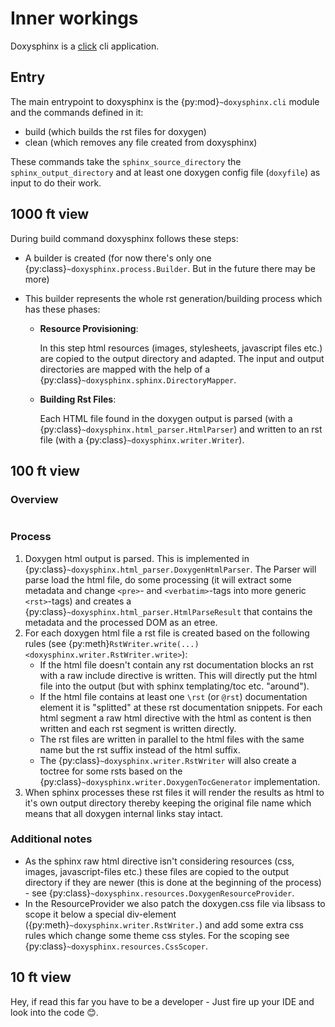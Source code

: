 <!--
=====================================================================================
 C O P Y R I G H T
-------------------------------------------------------------------------------------
 Copyright (c) 2022 by Robert Bosch GmbH. All rights reserved.

 Author(s):
 - Markus Braun, :em engineering methods AG (contracted by Robert Bosch GmbH)
=====================================================================================
-->

# Inner workings

Doxysphinx is a [click](https://click.palletsprojects.com/) cli application.

## Entry

The main entrypoint to doxysphinx is the {py:mod}`~doxysphinx.cli` module and the commands defined in it:

- build (which builds the rst files for doxygen)
- clean (which removes any file created from doxysphinx)

These commands take the `sphinx_source_directory` the `sphinx_output_directory` and at least one doxygen
config file (`doxyfile`) as input to do their work.

## 1000 ft view

During build command doxysphinx follows these steps:

- A builder is created (for now there's only one {py:class}`~doxysphinx.process.Builder`. But in the future
  there may be more)
- This builder represents the whole rst generation/building process which has these phases:

  - __Resource Provisioning__:

    In this step html resources (images, stylesheets, javascript files etc.) are copied to the output
    directory and adapted. The input and output directories are mapped with the help of a
    {py:class}`~doxysphinx.sphinx.DirectoryMapper`.
  - __Building Rst Files__:

    Each HTML file found in the doxygen output is parsed (with a
    {py:class}`~doxysphinx.html_parser.HtmlParser`) and written to an rst file (with a
    {py:class}`~doxysphinx.writer.Writer`).

## 100 ft view

### Overview

```{image} resources/inner_workings_segmentation_overview.svg
```

### Process

1. Doxygen html output is parsed. This is implemented in
   {py:class}`~doxysphinx.html_parser.DoxygenHtmlParser`. The Parser will parse load the html file, do some
   processing (it will extract some metadata and change `<pre>`- and `<verbatim>`-tags into more generic
   `<rst>`-tags) and creates a {py:class}`~doxysphinx.html_parser.HtmlParseResult` that contains the metadata
   and the processed DOM as an etree.
2. For each doxygen html file a rst file is created based on the following rules (see
   {py:meth}`RstWriter.write(...) <doxysphinx.writer.RstWriter.write>`):
   - If the html file doesn't contain any rst documentation blocks an rst with a raw include directive is
     written. This will directly put the html file into the output (but with sphinx templating/toc etc. "around").
   - If the html file contains at least one `\rst` (or `@rst`) documentation element it is "splitted" at these
     rst documentation snippets. For each html segment a raw html directive with the html as content is then
     written and each rst segment is written directly.
   - The rst files are written in parallel to the html files with the same name but the rst suffix instead of
     the html suffix.
   - The {py:class}`~doxysphinx.writer.RstWriter` will also create a toctree for some rsts based on the
     {py:class}`~doxysphinx.writer.DoxygenTocGenerator` implementation.
3. When sphinx processes these rst files it will render the results as html to it's own output directory
   thereby keeping the original file name which means that all doxygen internal links stay intact.

### Additional notes

- As the sphinx raw html directive isn't considering resources (css, images, javascript-files etc.) these
  files are copied to the output directory if they are newer (this is done at the beginning of the process) -
  see {py:class}`~doxysphinx.resources.DoxygenResourceProvider`.
- In the ResourceProvider we also patch the doxygen.css file via libsass to scope it below a special
  div-element ({py:meth}`~doxysphinx.writer.RstWriter.`) and add some extra css rules which change some theme
  css styles. For the scoping see {py:class}`~doxysphinx.resources.CssScoper`.

## 10 ft view

Hey, if read this far you have to be a developer - Just fire up your IDE and look into the code 😊.
